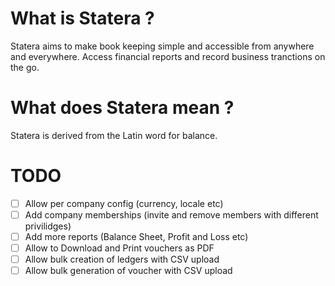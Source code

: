 # What is Statera ?

Statera aims to make book keeping simple and accessible from anywhere and everywhere.
Access financial reports and record business tranctions on the go.

# What does Statera mean ?

Statera is derived from the Latin word for balance.

# TODO

- [ ] Allow per company config (currency, locale etc)
- [ ] Add company memberships (invite and remove members with different privilidges)
- [ ] Add more reports (Balance Sheet, Profit and Loss etc)
- [ ] Allow to Download and Print vouchers as PDF
- [ ] Allow bulk creation of ledgers with CSV upload
- [ ] Allow bulk generation of voucher with CSV upload
